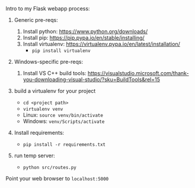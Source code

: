 Intro to my Flask webapp process:




1. Generic pre-reqs:
	1. Install python: https://www.python.org/downloads/
	1. Install pip: https://pip.pypa.io/en/stable/installing/
	1. Install virtualenv: https://virtualenv.pypa.io/en/latest/installation/
		- `pip install virtualenv`
1. Windows-specific pre-reqs:
	1. Install VS C++ build tools: https://visualstudio.microsoft.com/thank-you-downloading-visual-studio/?sku=BuildTools&rel=15

1. build a virtualenv for your project
	- `cd <project path>`
	- `virtualenv venv`
	- Linux: `source venv/bin/activate`
	- Windows: `venv/Scripts/activate`
1. Install requirements:
	- `pip install -r requirements.txt`
1. run temp server:
	- `python src/routes.py`

Point your web browser to `localhost:5000`

